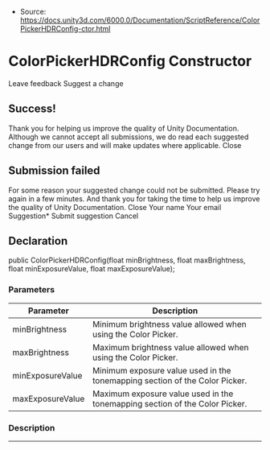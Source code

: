 * Source: https://docs.unity3d.com/6000.0/Documentation/ScriptReference/ColorPickerHDRConfig-ctor.html

# ColorPickerHDRConfig Constructor
Leave feedback
Suggest a change
## Success!
Thank you for helping us improve the quality of Unity Documentation. Although we cannot accept all submissions, we do read each suggested change from our users and will make updates where applicable.
Close
## Submission failed
For some reason your suggested change could not be submitted. Please <a>try again</a> in a few minutes. And thank you for taking the time to help us improve the quality of Unity Documentation.
Close
Your name Your email Suggestion* Submit suggestion
Cancel
## Declaration
public ColorPickerHDRConfig(float minBrightness, float maxBrightness, float minExposureValue, float maxExposureValue); 
### Parameters
Parameter | Description  
---|---  
minBrightness | Minimum brightness value allowed when using the Color Picker.  
maxBrightness | Maximum brightness value allowed when using the Color Picker.  
minExposureValue | Minimum exposure value used in the tonemapping section of the Color Picker.  
maxExposureValue | Maximum exposure value used in the tonemapping section of the Color Picker.  
### Description
* * *
